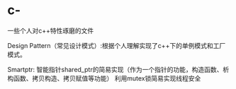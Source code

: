 # c-
一些个人对c++特性琢磨的文件

Design Pattern（常见设计模式）:根据个人理解实现了c++下的单例模式和工厂模式。

Smartptr: 
智能指针shared_ptr的简易实现（作为一个指针的功能，构造函数、析构函数、拷贝构造、拷贝赋值等功能）
利用mutex锁简易实现线程安全


